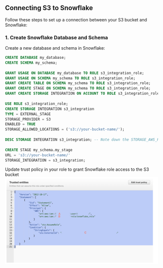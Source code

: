 ## Connecting S3 to Snowflake

Follow these steps to set up a connection between your S3 bucket and Snowflake:

### 1. Create Snowflake Database and Schema

Create a new database and schema in Snowflake:

```sql
CREATE DATABASE my_database;
CREATE SCHEMA my_schema;

GRANT USAGE ON DATABASE my_database TO ROLE s3_integration_role;
GRANT USAGE ON SCHEMA my_schema TO ROLE s3_integration_role;
GRANT CREATE TABLE ON SCHEMA my_schema TO ROLE s3_integration_role;
GRANT CREATE STAGE ON SCHEMA my_schema TO ROLE s3_integration_role;
GRANT CREATE STORAGE INTEGRATION ON ACCOUNT TO ROLE s3_integration_role;

USE ROLE s3_integration_role;
CREATE STORAGE INTEGRATION s3_integration
TYPE = EXTERNAL_STAGE
STORAGE_PROVIDER = S3
ENABLED = TRUE
STORAGE_ALLOWED_LOCATIONS = ('s3://your-bucket-name/');

DESC STORAGE INTEGRATION s3_integration; -- Note down the STORAGE_AWS_ROLE_ARN value.

CREATE STAGE my_schema.my_stage
URL = 's3://your-bucket-name/'
STORAGE_INTEGRATION = s3_integration;
```
Update trust policy in your role to grant Snowflake role access to the S3 bucket ![Snowflake role access to the S3 bucket](../images/trusted_policies.png)
